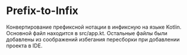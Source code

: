 # Prefix-to-Infix

Конвертирование префиксной нотации в инфиксную на языке Kotlin.
Основной файл находится в src/app.kt.
Остальные файлы были добавлены из соображений избегания пересборки при добавлении проекта в IDE.
